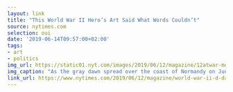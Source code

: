 ```yaml
---
layout: link
title: "This World War II Hero’s Art Said What Words Couldn’t"
source: nytimes.com
selection: oui
date: '2019-06-14T09:57:00+02:00'
tags:
- art
- politics
img_url: https://static01.nyt.com/images/2019/06/12/magazine/12atwar-montlaur-composite/3c2c0d2883034f5fa2eb546169d0e454-jumbo.png?quality=90&auto=webp
img_caption: "As the gray dawn spread over the coast of Normandy on June 6, 1944, revealing the legions of Allied ships staged to begin the D-Day invasion, a 25-year-old French aristocrat-turned-commando named Count Guy de Montlaur was told his squad would be one of the very first to splash onto the beach. Their mission was to take a seaside casino that held a Nazi stronghold."
link_url: https://www.nytimes.com/2019/06/12/magazine/world-war-ii-d-day-artist.html?smid=nytcore-ios-share
---
```


